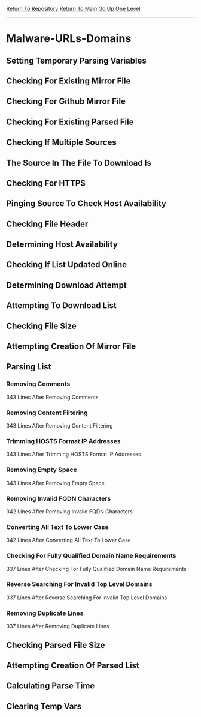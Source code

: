 [Return To Repository](https://github.com/deathbybandaid/piholeparser/)
[Return To Main](https://github.com/deathbybandaid/piholeparser/blob/dev-nomerge/RecentRunLogs/Mainlog.md)
[Go Up One Level](https://github.com/deathbybandaid/piholeparser/blob/dev-nomerge/RecentRunLogs/TopLevelScripts/30-Processing-External-Blacklists.md)
____________________________________
# Malware-URLs-Domains
## Setting Temporary Parsing Variables
## Checking For Existing Mirror File
## Checking For Github Mirror File
## Checking For Existing Parsed File
## Checking If Multiple Sources
## The Source In The File To Download Is
## Checking For HTTPS
## Pinging Source To Check Host Availability
## Checking File Header
## Determining Host Availability
## Checking If List Updated Online
## Determining Download Attempt
## Attempting To Download List
## Checking File Size
## Attempting Creation Of Mirror File
## Parsing List
### Removing Comments
343 Lines After Removing Comments
### Removing Content Filtering
343 Lines After Removing Content Filtering
### Trimming HOSTS Format IP Addresses
343 Lines After Trimming HOSTS Format IP Addresses
### Removing Empty Space
343 Lines After Removing Empty Space
### Removing Invalid FQDN Characters
342 Lines After Removing Invalid FQDN Characters
### Converting All Text To Lower Case
342 Lines After Converting All Text To Lower Case
### Checking For Fully Qualified Domain Name Requirements
337 Lines After Checking For Fully Qualified Domain Name Requirements
### Reverse Searching For Invalid Top Level Domains
337 Lines After Reverse Searching For Invalid Top Level Domains
### Removing Duplicate Lines
337 Lines After Removing Duplicate Lines
## Checking Parsed File Size
## Attempting Creation Of Parsed List
## Calculating Parse Time
## Clearing Temp Vars
